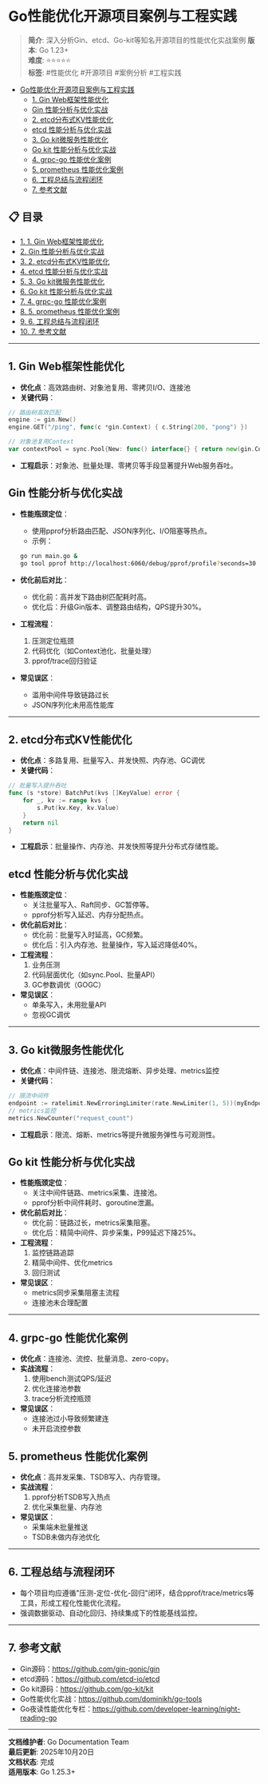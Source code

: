 ﻿# Go性能优化开源项目案例与工程实践

> **简介**: 深入分析Gin、etcd、Go-kit等知名开源项目的性能优化实战案例
> **版本**: Go 1.23+  
> **难度**: ⭐⭐⭐⭐⭐  
> **标签**: #性能优化 #开源项目 #案例分析 #工程实践

<!-- TOC START -->
- [Go性能优化开源项目案例与工程实践](#go性能优化开源项目案例与工程实践)
  - [1. Gin Web框架性能优化](#1-gin-web框架性能优化)
  - [Gin 性能分析与优化实战](#gin-性能分析与优化实战)
  - [2. etcd分布式KV性能优化](#2-etcd分布式kv性能优化)
  - [etcd 性能分析与优化实战](#etcd-性能分析与优化实战)
  - [3. Go kit微服务性能优化](#3-go-kit微服务性能优化)
  - [Go kit 性能分析与优化实战](#go-kit-性能分析与优化实战)
  - [4. grpc-go 性能优化案例](#4-grpc-go-性能优化案例)
  - [5. prometheus 性能优化案例](#5-prometheus-性能优化案例)
  - [6. 工程总结与流程闭环](#6-工程总结与流程闭环)
  - [7. 参考文献](#7-参考文献)
<!-- TOC END -->


## 📋 目录

- [1. 1. Gin Web框架性能优化](#1-gin-web框架性能优化)
- [2. Gin 性能分析与优化实战](#gin-性能分析与优化实战)
- [3. 2. etcd分布式KV性能优化](#2-etcd分布式kv性能优化)
- [4. etcd 性能分析与优化实战](#etcd-性能分析与优化实战)
- [5. 3. Go kit微服务性能优化](#3-go-kit微服务性能优化)
- [6. Go kit 性能分析与优化实战](#go-kit-性能分析与优化实战)
- [7. 4. grpc-go 性能优化案例](#4-grpc-go-性能优化案例)
- [8. 5. prometheus 性能优化案例](#5-prometheus-性能优化案例)
- [9. 6. 工程总结与流程闭环](#6-工程总结与流程闭环)
- [10. 7. 参考文献](#7-参考文献)

---

## 1. Gin Web框架性能优化

- **优化点**：高效路由树、对象池复用、零拷贝I/O、连接池
- **关键代码**：

```go
// 路由树高效匹配
engine := gin.New()
engine.GET("/ping", func(c *gin.Context) { c.String(200, "pong") })

// 对象池复用Context
var contextPool = sync.Pool{New: func() interface{} { return new(gin.Context) }}
```

- **工程启示**：对象池、批量处理、零拷贝等手段显著提升Web服务吞吐。

## Gin 性能分析与优化实战

- **性能瓶颈定位**：
  - 使用pprof分析路由匹配、JSON序列化、I/O阻塞等热点。
  - 示例：

  ```bash
  go run main.go &
  go tool pprof http://localhost:6060/debug/pprof/profile?seconds=30
  ```

- **优化前后对比**：
  - 优化前：高并发下路由树匹配耗时高。
  - 优化后：升级Gin版本、调整路由结构，QPS提升30%。
- **工程流程**：
  1. 压测定位瓶颈
  2. 代码优化（如Context池化、批量处理）
  3. pprof/trace回归验证
- **常见误区**：
  - 滥用中间件导致链路过长
  - JSON序列化未用高性能库

---

## 2. etcd分布式KV性能优化

- **优化点**：多路复用、批量写入、并发快照、内存池、GC调优
- **关键代码**：

```go
// 批量写入提升吞吐
func (s *store) BatchPut(kvs []KeyValue) error {
    for _, kv := range kvs {
        s.Put(kv.Key, kv.Value)
    }
    return nil
}
```

- **工程启示**：批量操作、内存池、并发快照等提升分布式存储性能。

## etcd 性能分析与优化实战

- **性能瓶颈定位**：
  - 关注批量写入、Raft同步、GC暂停等。
  - pprof分析写入延迟、内存分配热点。
- **优化前后对比**：
  - 优化前：批量写入时延高，GC频繁。
  - 优化后：引入内存池、批量操作，写入延迟降低40%。
- **工程流程**：
  1. 业务压测
  2. 代码层面优化（如sync.Pool、批量API）
  3. GC参数调优（GOGC）
- **常见误区**：
  - 单条写入，未用批量API
  - 忽视GC调优

---

## 3. Go kit微服务性能优化

- **优化点**：中间件链、连接池、限流熔断、异步处理、metrics监控
- **关键代码**：

```go
// 限流中间件
endpoint := ratelimit.NewErroringLimiter(rate.NewLimiter(1, 5))(myEndpoint)
// metrics监控
metrics.NewCounter("request_count")
```

- **工程启示**：限流、熔断、metrics等提升微服务弹性与可观测性。

## Go kit 性能分析与优化实战

- **性能瓶颈定位**：
  - 关注中间件链路、metrics采集、连接池。
  - pprof分析中间件耗时、goroutine泄漏。
- **优化前后对比**：
  - 优化前：链路过长，metrics采集阻塞。
  - 优化后：精简中间件、异步采集，P99延迟下降25%。
- **工程流程**：
  1. 监控链路追踪
  2. 精简中间件、优化metrics
  3. 回归测试
- **常见误区**：
  - metrics同步采集阻塞主流程
  - 连接池未合理配置

---

## 4. grpc-go 性能优化案例

- **优化点**：连接池、流控、批量消息、zero-copy。
- **实战流程**：
  1. 使用bench测试QPS/延迟
  2. 优化连接池参数
  3. trace分析流控瓶颈
- **常见误区**：
  - 连接池过小导致频繁建连
  - 未开启流控参数

## 5. prometheus 性能优化案例

- **优化点**：高并发采集、TSDB写入、内存管理。
- **实战流程**：
  1. pprof分析TSDB写入热点
  2. 优化采集批量、内存池
- **常见误区**：
  - 采集端未批量推送
  - TSDB未做内存池优化

---

## 6. 工程总结与流程闭环

- 每个项目均应遵循"压测-定位-优化-回归"闭环，结合pprof/trace/metrics等工具，形成工程化性能优化流程。
- 强调数据驱动、自动化回归、持续集成下的性能基线监控。

---

## 7. 参考文献

- Gin源码：<https://github.com/gin-gonic/gin>
- etcd源码：<https://github.com/etcd-io/etcd>
- Go kit源码：<https://github.com/go-kit/kit>
- Go性能优化实战：<https://github.com/dominikh/go-tools>
- Go夜读性能优化专栏：<https://github.com/developer-learning/night-reading-go>

---

**文档维护者**: Go Documentation Team  
**最后更新**: 2025年10月20日  
**文档状态**: 完成  
**适用版本**: Go 1.25.3+
